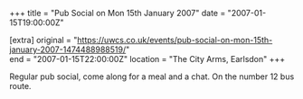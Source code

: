 +++
title = "Pub Social on Mon 15th January 2007"
date = "2007-01-15T19:00:00Z"

[extra]
original = "https://uwcs.co.uk/events/pub-social-on-mon-15th-january-2007-1474488988519/"    
end = "2007-01-15T22:00:00Z"
location = "The City Arms, Earlsdon"
+++

Regular pub social, come along for a meal and a chat. On the number 12 bus route.


